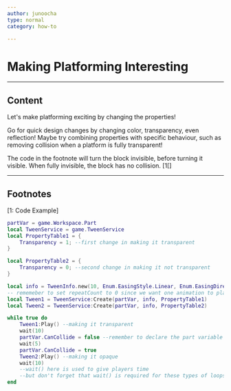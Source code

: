 ```yaml
---
author: junoocha
type: normal
category: how-to

---
```


# Making Platforming Interesting

---

## Content

Let's make platforming exciting by changing the properties! 

Go for quick design changes by changing color, transparency, even reflection! Maybe try combining properties with specific behaviour, such as removing collision when a platform is fully transparent! 

The code in the footnote will turn the block invisible, before turning it visible. When fully invisible, the block has no collision. [1[]

---

## Footnotes

[1: Code Example]

```lua
partVar = game.Workspace.Part
local TweenService = game.TweenService
local PropertyTable1 = {
	Transparency = 1; --first change in making it transparent
}

local PropertyTable2 = {
	Transparency = 0; --second change in making it not transparent
}

local info = TweenInfo.new(10, Enum.EasingStyle.Linear, Enum.EasingDirection.Out, 0, false, 0)
-- rememeber to set repeatCount to 0 since we want one animation to play after the other.
local Tween1 = TweenService:Create(partVar, info, PropertyTable1)
local Tween2 = TweenService:Create(partVar, info, PropertyTable2)

while true do
	Tween1:Play() --making it transparent
	wait(10)
	partVar.CanCollide = false --remember to declare the part variable
	wait(5)
	partVar.CanCollide = true
	Tween2:Play() --making it opaque
	wait(10)
	--wait() here is used to give players time
	--but don't forget that wait() is required for these types of loops
end
```
